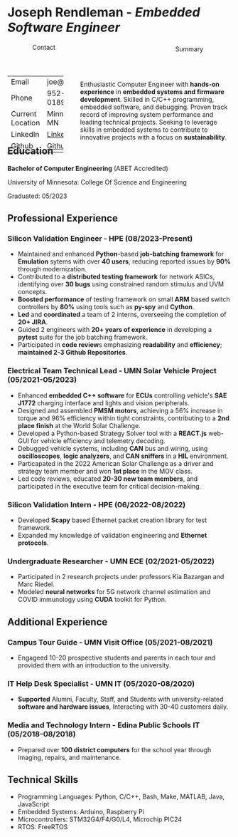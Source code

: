 # **Joseph Rendleman** \- _Embedded Software Engineer_

<div style="width: 100%; height: 200px">
    <div style="margin-right: 75%; height: 150px">
        <header style="position: relative; vertical-align: top; margin-left: 30%">Contact</header>
        <table style="position: relative; vertical-align: top;">
            <tr>
                <td>Email</td>
                <td>joe@cojilas.com</td>
            </tr>
            <tr>
                <td>Phone</td>
                <td>952-681-0189</td>
            </tr>
            <tr>
                <td>Current Location</td>
                <td>Minneapolis, MN</td>
            </tr>
            <tr>
                <td>LinkedIn</td>
                <td><a href="https://www.linkedin.com/in/joseph-rendleman">LinkedIn</a></td>
            </tr>
            <tr>
                <td>Github</td>
                <td><a href="https://github.com/Jrendl">Github</a></td>
            </tr>
        </table>
    </div>
    <div style="margin-left: 25%;">
        <header style="top:-146px; position: relative; vertical-align: top; margin-left: 50%">Summary</header>
        <p style="top:-140px; position: relative; vertical-align: top; margin-left: 10%">
            Enthusiastic Computer Engineer with <b>hands-on experience</b> in <b>embedded systems and firmware development</b>. Skilled in C/C++ programming, embedded software, and debugging. Proven track record of improving system performance and leading technical projects. Seeking to leverage skills in embedded systems to contribute to innovative projects with a focus on <b>sustainability</b>.
        </p>
    </div>
</div>

## Education

 **Bachelor of Computer Engineering** (ABET Accredited)

 University of Minnesota: College Of Science and Engineering

 Graduated: 05/2023

## Professional Experience

### **Silicon Validation Engineer** - HPE (08/2023-Present)
 - Maintained and enhanced **Python**-based **job-batching framework** for **Emulation** sytems with over **40 users**,
   reducing reported issues by **90%** through modernization.
 - Contributed to a **distributed testing framework** for network ASICs, identifying over **30 bugs** using constrained
   random stimulus and UVM concepts.
 - **Boosted performance** of testing framework on small **ARM** based switch controllers by **80%** using
   tools such as **py-spy** and **Cython**.
 - **Led** and **coordinated** a team of 2 interns, overseeing the completion of **20+ JIRA**.
 - Guided 2 engineers with **20+ years of experience** in developing a **pytest** suite for the job batching
   framework.
 - Participated in **code review**s emphasizing **readability** and **efficiency**; **maintained 2-3 Github Repositories**.

### **Electrical Team Technical Lead** - UMN Solar Vehicle Project (05/2021-05/2023)
 - Enhanced **embedded C++ software** for **ECUs** controlling vehicle's **SAE J1772** charging interface and lights and vision peripherals.
 - Designed and assembled **PMSM motors**, achieving a 56% increase in torque and 96% efficiency within tight constraints,
   contributing to a **2nd place finish** at the World Solar Challenge.
 - Developed a Python-based Strategy Solver tool with a **REACT.js** web-GUI for vehicle efficiency and telemetry decoding.
 - Debugged vehicle systems, including **CAN** bus and wiring, using **oscilloscopes**, **logic analyzers**, and **CAN sniffers**
   in a **HIL** environment.
 - Particapated in the 2022 American Solar Challenge as a driver and strategy team member and won **1st place** in the
   MOV class.
 - Led code reviews, educated **20-30 new team members**, and participated in the executive team for critical decision-making.

### **Silicon Validation Intern** - HPE (06/2022-08/2022)
 - Developed **Scapy** based Ethernet packet creation library for test framework.
 - Expanded my knowledge of validation engineering and **Ethernet protocols**.

### **Undergraduate Researcher** - UMN ECE (02/2021-05/2022)
 - Participated in 2 research projects under professors Kia Bazargan and Marc Riedel.
 - Modeled **neural networks** for 5G network channel estimation and COVID immunology using **CUDA** toolkit for Python.

## Additional Experience

### **Campus Tour Guide** - UMN Visit Office (05/2021-08/2021)
 -  Engageed 10-20 prospective students and parents in each tour and provided them with an introduction to the university.

### **IT Help Desk Specialist** - UMN IT (05/2020-08/2020)
 - **Supported** Alumni, Faculty, Staff, and Students with university-related **software and hardware issues**,
   Interacting with 30-40 customers daily.

### **Media and Technology Intern** - Edina Public Schools IT (05/2018-08/2018)
 - Prepared over **100 district computers** for the school year through imaging, repairs, and maintenance.


## Technical Skills

- Programming Languages: Python, C/C++, Bash, Make, MATLAB, Java, JavaScript
- Embedded Systems: Arduino, Raspberry Pi
- Microcontrollers: STM32G4/F4/G0/L4, Microchip PIC24
- RTOS: FreeRTOS
